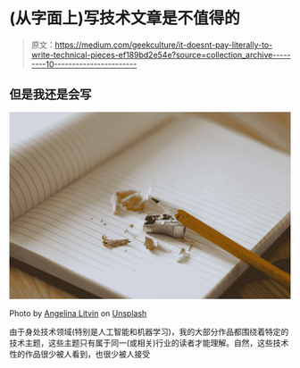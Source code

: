# (从字面上)写技术文章是不值得的

> 原文：<https://medium.com/geekculture/it-doesnt-pay-literally-to-write-technical-pieces-ef189bd2e54e?source=collection_archive---------10----------------------->

## 但是我还是会写

![](img/14780fb54f711fd3cde61a468a0f1ff4.png)

Photo by [Angelina Litvin](https://unsplash.com/@linalitvina?utm_source=medium&utm_medium=referral) on [Unsplash](https://unsplash.com?utm_source=medium&utm_medium=referral)

由于身处技术领域(特别是人工智能和机器学习)，我的大部分作品都围绕着特定的技术主题，这些主题只有属于同一(或相关)行业的读者才能理解。自然，这些技术性的作品很少被人看到，也很少被人接受